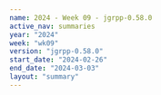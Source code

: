 ```yaml
---
name: 2024 - Week 09 - jgrpp-0.58.0
active_nav: summaries
year: "2024"
week: "wk09"
version: "jgrpp-0.58.0"
start_date: "2024-02-26"
end_date: "2024-03-03"
layout: "summary"
---
```

